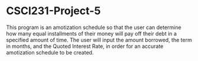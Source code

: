 # CSCI231-Project-5
This program is an amotization schedule so that the user can determine how many equal installments of their money will pay off their debt in a specified amount of time. The user will input the amount borrowed, the term in months, and the Quoted Interest Rate, in order for an accurate amotization schedule to be created.
